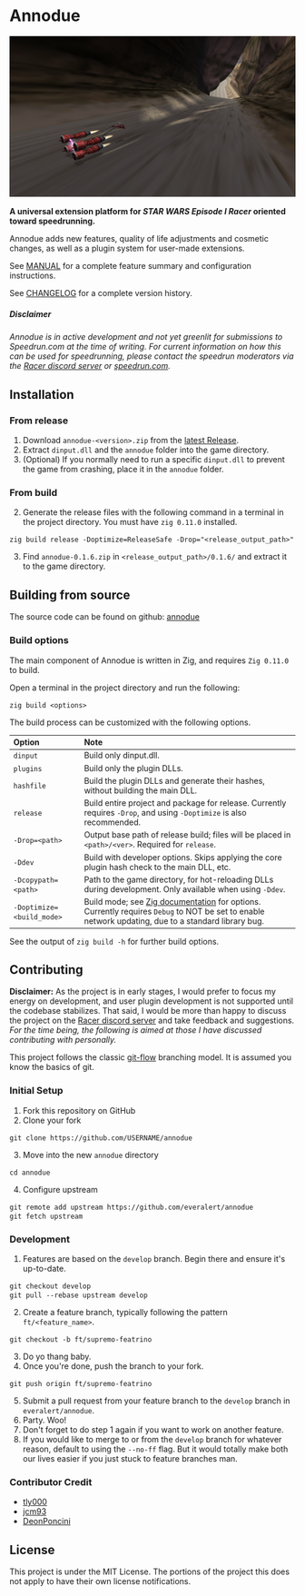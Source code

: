 # Annodue

![Ben Quadinaros](assets/images/ben.png)

**A universal extension platform for *STAR WARS Episode I Racer* oriented toward speedrunning.**

Annodue adds new features, quality of life adjustments and cosmetic changes, as well as a plugin system for user-made extensions.

See [MANUAL](MANUAL.md) for a complete feature summary and configuration instructions.

See [CHANGELOG](CHANGELOG.md) for a complete version history.


##### *Disclaimer*

*Annodue is in active development and not yet greenlit for submissions to Speedrun.com at the time of writing. For current information on how this can be used for speedrunning, please contact the speedrun moderators via the [Racer discord server](https://discord.com/servers/star-wars-episode-i-racer-441839750555369474) or [speedrun.com](https://www.speedrun.com/swe1r).*

## Installation

### From release

1. Download `annodue-<version>.zip` from the [latest Release](https://github.com/everalert/annodue/releases/latest).
2. Extract `dinput.dll` and the `annodue` folder into the game directory.
3. (Optional) If you normally need to run a specific `dinput.dll` to prevent the game from crashing, place it in the `annodue` folder.

### From build

2. Generate the release files with the following command in a terminal in the project directory. You must have `zig 0.11.0` installed.
```zig
zig build release -Doptimize=ReleaseSafe -Drop="<release_output_path>"
```
3. Find `annodue-0.1.6.zip` in `<release_output_path>/0.1.6/` and extract it to the game directory.

## Building from source

The source code can be found on github: [annodue](https://github.com/everalert/annodue)

### Build options

The main component of Annodue is written in Zig, and requires `Zig 0.11.0` to build.

Open a terminal in the project directory and run the following:
```
zig build <options>
```

The build process can be customized with the following options.

|Option|Note|
|:---|:---|
|`dinput`|Build only dinput.dll.
|`plugins`|Build only the plugin DLLs.
|`hashfile`|Build the plugin DLLs and generate their hashes, without building the main DLL.
|`release`     |Build entire project and package for release. Currently requires `-Drop`, and using `-Doptimize` is also recommended.
|`-Drop=<path>`|Output base path of release build; files will be placed in `<path>/<ver>`. Required for `release`.
|`-Ddev`|Build with developer options. Skips applying the core plugin hash check to the main DLL, etc.
|`-Dcopypath=<path>`|Path to the game directory, for hot-reloading DLLs during development. Only available when using `-Ddev`.
|`-Doptimize=<build_mode>`|Build mode; see [Zig documentation](https://ziglang.org/documentation/0.11.0/#Build-Mode) for options. Currently requires `Debug` to NOT be set to enable network updating, due to a standard library bug.

See the output of `zig build -h` for further build options.

## Contributing

**Disclaimer:** As the project is in early stages, I would prefer to focus my energy on development, and user plugin development is not supported until the codebase stabilizes. That said, I would be more than happy to discuss the project on the [Racer discord server](https://discord.com/servers/star-wars-episode-i-racer-441839750555369474) and take feedback and suggestions. *For the time being, the following is aimed at those I have discussed contributing with personally.*

This project follows the classic [git-flow](https://nvie.com/posts/a-successful-git-branching-model/) branching model. It is assumed you know the basics of git.

### Initial Setup

1. Fork this repository on GitHub
2. Clone your fork
```
git clone https://github.com/USERNAME/annodue
```
3. Move into the new `annodue` directory
```
cd annodue
```
4. Configure upstream
```
git remote add upstream https://github.com/everalert/annodue
git fetch upstream
```

### Development

1. Features are based on the `develop` branch. Begin there and ensure it's up-to-date.
```
git checkout develop
git pull --rebase upstream develop
```
2. Create a feature branch, typically following the pattern `ft/<feature_name>`.
```
git checkout -b ft/supremo-featrino
```
3. Do yo thang baby.
4. Once you're done, push the branch to your fork.
```
git push origin ft/supremo-featrino
```
5. Submit a pull request from your feature branch to the `develop` branch in `everalert/annodue`.
6. Party. Woo!
7. Don't forget to do step 1 again if you want to work on another feature.
8. If you would like to merge to or from the `develop` branch for whatever reason, default to using the `--no-ff` flag. But it would totally make both our lives easier if you just stuck to feature branches man.

### Contributor Credit

- [tly000](https://github.com/tly000)
- [jcm93](https://github.com/jcm93)
- [DeonPoncini](https://github.com/DeonPoncini)

## License

This project is under the MIT License. The portions of the project this does not apply to have their own license notifications.
